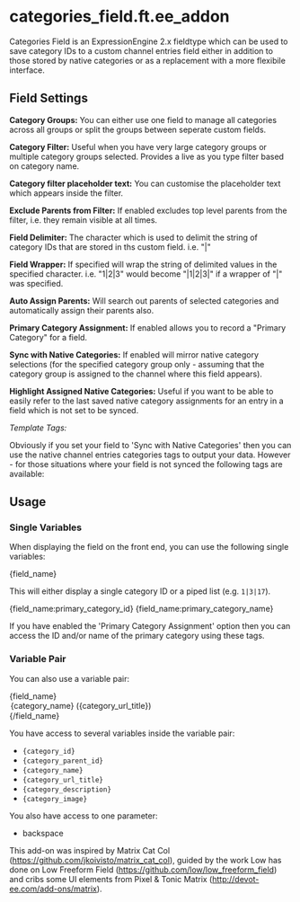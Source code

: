 categories_field.ft.ee_addon
============================

Categories Field is an ExpressionEngine 2.x fieldtype which can be used to save category IDs to a custom channel entries field either in addition to those stored by native categories or as a replacement with a more flexibile interface.

Field Settings
--------------

**Category Groups:** You can either use one field to manage all categories across all groups or split the groups between seperate custom fields.

**Category Filter:** Useful when you have very large category groups or multiple category groups selected. Provides a live as you type filter based on category name.

**Category filter placeholder text:** You can customise the placeholder text which appears inside the filter.

**Exclude Parents from Filter:** If enabled excludes top level parents from the filter, i.e. they remain visible at all times.

**Field Delimiter:** The character which is used to delimit the string of category IDs that are stored in ths custom field. i.e. "|"

**Field Wrapper:** If specified will wrap the string of delimited values in the specified character. i.e. "1|2|3" would become "|1|2|3|" if a wrapper of "|" was specified.

**Auto Assign Parents:** Will search out parents of selected categories and automatically assign their parents also.

**Primary Category Assignment:** If enabled allows you to record a "Primary Category" for a field.

**Sync with Native Categories:** If enabled will mirror native category selections (for the specified category group only - assuming that the category group is assigned to the channel where this field appears).

**Highlight Assigned Native Categories:** Useful if you want to be able to easily refer to the last saved native category assignments for an entry in a field which is not set to be synced.

*Template Tags:*

Obviously if you set your field to 'Sync with Native Categories' then you can use the native channel entries categories tags to output your data. However - for those situations where your field is not synced the following tags are available:

Usage
-----

### Single Variables

When displaying the field on the front end, you can use the following single variables:

  {field_name}

This will either display a single category ID or a piped list (e.g. `1|3|17`).

  {field_name:primary_category_id}
  {field_name:primary_category_name}
  
If you have enabled the 'Primary Category Assignment' option then you can access the ID and/or name of the primary category using these tags.

### Variable Pair

You can also use a variable pair:

  {field_name}
    <option val="{category_id}">{category_name} (<code>{category_url_title}</code>)</option>
  {/field_name}

You have access to several variables inside the variable pair:

- `{category_id}`
- `{category_parent_id}`
- `{category_name}`
- `{category_url_title}`
- `{category_description}`
- `{category_image}`

You also have access to one parameter:

- backspace

This add-on was inspired by Matrix Cat Col (https://github.com/jkoivisto/matrix_cat_col), guided by the work Low has done on Low Freeform Field (https://github.com/low/low_freeform_field) and cribs some UI elements from Pixel & Tonic Matrix (http://devot-ee.com/add-ons/matrix).
